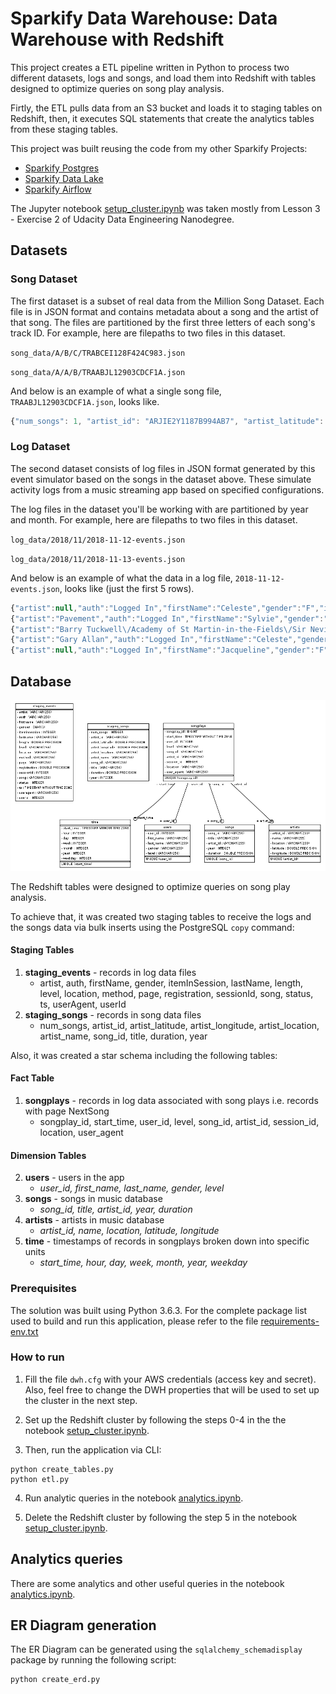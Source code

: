 # Sparkify Data Warehouse: Data Warehouse with Redshift

This project creates a ETL pipeline written in Python to process two different datasets, logs and songs, and load them into Redshift with tables designed to optimize queries on song play analysis. 

Firtly, the ETL pulls data from an S3 bucket and loads it to staging tables on Redshift, then, it executes SQL statements that create the analytics tables from these staging tables.

This project was built reusing the code from my other Sparkify Projects:
 - [Sparkify Postgres](https://github.com/alexfmonteiro/sparkify-postgres)
 - [Sparkify Data Lake](https://github.com/alexfmonteiro/sparkify-datalake)
 - [Sparkify Airflow](https://github.com/alexfmonteiro/sparkify-airflow)
 
The Jupyter notebook [setup_cluster.ipynb](https://github.com/alexfmonteiro/sparkify-dw/blob/main/setup_cluster.ipynb) was taken mostly from Lesson 3 - Exercise 2 of Udacity Data Engineering Nanodegree.
 

## Datasets

### Song Dataset
The first dataset is a subset of real data from the Million Song Dataset. Each file is in JSON format and contains metadata about a song and the artist of that song. The files are partitioned by the first three letters of each song's track ID. For example, here are filepaths to two files in this dataset.

`song_data/A/B/C/TRABCEI128F424C983.json`

`song_data/A/A/B/TRAABJL12903CDCF1A.json`

And below is an example of what a single song file, `TRAABJL12903CDCF1A.json`, looks like.

```javascript
{"num_songs": 1, "artist_id": "ARJIE2Y1187B994AB7", "artist_latitude": null, "artist_longitude": null, "artist_location": "", "artist_name": "Line Renaud", "song_id": "SOUPIRU12A6D4FA1E1", "title": "Der Kleine Dompfaff", "duration": 152.92036, "year": 0}
```

### Log Dataset
The second dataset consists of log files in JSON format generated by this event simulator based on the songs in the dataset above. These simulate activity logs from a music streaming app based on specified configurations.

The log files in the dataset you'll be working with are partitioned by year and month. For example, here are filepaths to two files in this dataset.

`log_data/2018/11/2018-11-12-events.json`

`log_data/2018/11/2018-11-13-events.json`

And below is an example of what the data in a log file, `2018-11-12-events.json`, looks like (just the first 5 rows).

```javascript
{"artist":null,"auth":"Logged In","firstName":"Celeste","gender":"F","itemInSession":0,"lastName":"Williams","length":null,"level":"free","location":"Klamath Falls, OR","method":"GET","page":"Home","registration":1541077528796.0,"sessionId":438,"song":null,"status":200,"ts":1541990217796,"userAgent":"\"Mozilla\/5.0 (Windows NT 6.1; WOW64) AppleWebKit\/537.36 (KHTML, like Gecko) Chrome\/37.0.2062.103 Safari\/537.36\"","userId":"53"}
{"artist":"Pavement","auth":"Logged In","firstName":"Sylvie","gender":"F","itemInSession":0,"lastName":"Cruz","length":99.16036,"level":"free","location":"Washington-Arlington-Alexandria, DC-VA-MD-WV","method":"PUT","page":"NextSong","registration":1540266185796.0,"sessionId":345,"song":"Mercy:The Laundromat","status":200,"ts":1541990258796,"userAgent":"\"Mozilla\/5.0 (Macintosh; Intel Mac OS X 10_9_4) AppleWebKit\/537.77.4 (KHTML, like Gecko) Version\/7.0.5 Safari\/537.77.4\"","userId":"10"}
{"artist":"Barry Tuckwell\/Academy of St Martin-in-the-Fields\/Sir Neville Marriner","auth":"Logged In","firstName":"Celeste","gender":"F","itemInSession":1,"lastName":"Williams","length":277.15873,"level":"free","location":"Klamath Falls, OR","method":"PUT","page":"NextSong","registration":1541077528796.0,"sessionId":438,"song":"Horn Concerto No. 4 in E flat K495: II. Romance (Andante cantabile)","status":200,"ts":1541990264796,"userAgent":"\"Mozilla\/5.0 (Windows NT 6.1; WOW64) AppleWebKit\/537.36 (KHTML, like Gecko) Chrome\/37.0.2062.103 Safari\/537.36\"","userId":"53"}
{"artist":"Gary Allan","auth":"Logged In","firstName":"Celeste","gender":"F","itemInSession":2,"lastName":"Williams","length":211.22567,"level":"free","location":"Klamath Falls, OR","method":"PUT","page":"NextSong","registration":1541077528796.0,"sessionId":438,"song":"Nothing On But The Radio","status":200,"ts":1541990541796,"userAgent":"\"Mozilla\/5.0 (Windows NT 6.1; WOW64) AppleWebKit\/537.36 (KHTML, like Gecko) Chrome\/37.0.2062.103 Safari\/537.36\"","userId":"53"}
{"artist":null,"auth":"Logged In","firstName":"Jacqueline","gender":"F","itemInSession":0,"lastName":"Lynch","length":null,"level":"paid","location":"Atlanta-Sandy Springs-Roswell, GA","method":"GET","page":"Home","registration":1540223723796.0,"sessionId":389,"song":null,"status":200,"ts":1541990714796,"userAgent":"\"Mozilla\/5.0 (Macintosh; Intel Mac OS X 10_9_4) AppleWebKit\/537.78.2 (KHTML, like Gecko) Version\/7.0.6 Safari\/537.78.2\"","userId":"29"}
```

## Database

![Entity-Relatioship Diagram](https://github.com/alexfmonteiro/sparkify-dw/blob/main/images/sparkifydb_erd.png)

The Redshift tables were designed to optimize queries on song play analysis. 

To achieve that, it was created two staging tables to receive the logs and the songs data via bulk inserts using the PostgreSQL `copy` command:

#### Staging Tables
 1. **staging_events** - records in log data files
    - artist, auth, firstName, gender, itemInSession, lastName, length, level, location, method, page, registration, sessionId, song, status, ts, userAgent, userId
 2. **staging_songs** - records in song data files
    - num_songs, artist_id, artist_latitude, artist_longitude, artist_location, artist_name, song_id, title, duration, year


Also, it was created a  star schema including the following tables:

#### Fact Table
 1. **songplays** - records in log data associated with song plays i.e. records with page NextSong
    - songplay_id, start_time, user_id, level, song_id, artist_id, session_id, location, user_agent

#### Dimension Tables
 2. **users** - users in the app
    - *user_id, first_name, last_name, gender, level*
 3. **songs** - songs in music database
    - *song_id, title, artist_id, year, duration*
 4. **artists** - artists in music database
    - *artist_id, name, location, latitude, longitude*
 5. **time** - timestamps of records in songplays broken down into specific units
    - *start_time, hour, day, week, month, year, weekday*


### Prerequisites

The solution was built using Python 3.6.3. For the complete package list used to build and run this application, please refer to the file [requirements-env.txt](https://github.com/alexfmonteiro/sparkify-dw/blob/main/requirements.txt) 


### How to run

1. Fill the file `dwh.cfg` with your AWS credentials (access key and secret). Also, feel free to change the DWH properties that will be used to set up the cluster in the next step.

2. Set up the Redshift cluster by following the steps 0-4 in the the notebook [setup_cluster.ipynb](https://github.com/alexfmonteiro/sparkify-dw/blob/main/setup_cluster.ipynb).

3. Then, run the application via CLI:

```
python create_tables.py
python etl.py
```

4. Run analytic queries in the notebook [analytics.ipynb](https://github.com/alexfmonteiro/sparkify-dw/blob/main/analytics.ipynb).

5. Delete the Redshift cluster by following the step 5 in the notebook [setup_cluster.ipynb](https://github.com/alexfmonteiro/sparkify-dw/blob/main/setup_cluster.ipynb).

## Analytics queries

There are some analytics and other useful queries in the notebook [analytics.ipynb](https://github.com/alexfmonteiro/sparkify-redshift/blob/main/analytics.ipynb).


## ER Diagram generation

The ER Diagram can be generated using the `sqlalchemy_schemadisplay` package by running the following script:
```
python create_erd.py
```




